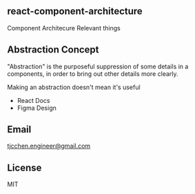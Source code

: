 ## react-component-architecture
Component Architecure Relevant things

## Abstraction Concept
"Abstraction" is the purposeful suppression of some details in a components, in order to
bring out other details more clearly.

Making an abstraction doesn't mean it's useful

- React Docs
- Figma Design

## Email
tjcchen.engineer@gmail.com

## License
MIT
